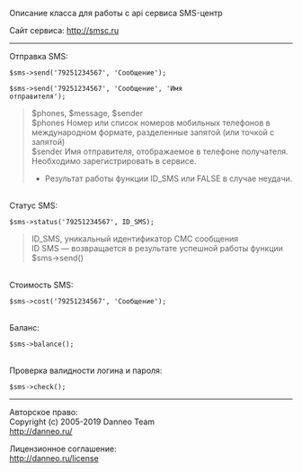 Описание класса для работы с api сервиса SMS-центр

Сайт сервиса:  <http://smsc.ru>

-----------------------
Отправка SMS:

<code>$sms->send('79251234567', 'Сообщение');</code>

<code>$sms->send('79251234567', 'Сообщение', 'Имя отправителя');</code>

>  $phones, $message, $sender  
>  $phones	Номер или список номеров мобильных телефонов в международном формате, разделенные запятой (или точкой с запятой)  
>  $sender  Имя отправителя, отображаемое в телефоне получателя. Необходимо зарегистрировать в сервисе.  
>  *  Результат работы функции ID_SMS или FALSE в случае неудачи.

<br>
Статус SMS:

<code>$sms->status('79251234567', ID_SMS);</code>

>  ID_SMS, уникальный идентификатор СМС сообщения   
>  ID SMS — возвращается в результате успешной работы функции $sms->send()

<br>
Стоимость SMS:

<code>$sms->cost('79251234567', 'Сообщение');</code>

<br>
Баланс:

<code>$sms->balance();</code>

<br>
Проверка валидности логина и пароля:

<code>$sms->check();</code>

-----------------------
Авторское право:  
Copyright (c) 2005-2019 Danneo Team  
<http://danneo.ru/>  

Лицензионное соглашение:   
<http://danneo.ru/license> 
